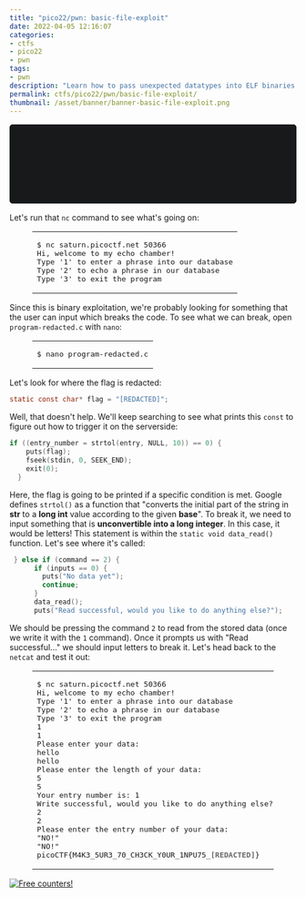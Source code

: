 ```yaml
---
title: "pico22/pwn: basic-file-exploit"
date: 2022-04-05 12:16:07
categories:
- ctfs
- pico22
- pwn
tags:
- pwn
description: "Learn how to pass unexpected datatypes into ELF binaries to break the code! This is my writeup for the picoCTF 2022 binary/pwn challenge \"basic-file-exploit\"."
permalink: ctfs/pico22/pwn/basic-file-exploit/
thumbnail: /asset/banner/banner-basic-file-exploit.png
---
```


<style>
    .box {
        border: 1px solid rgb(23, 25, 27);
        border-radius: 5px;
        background-color: rgb(23, 25, 27);
        padding: 1rem;
        font-size: 90%;
        text-align: center;
        margin-top: 1rem;
        margin-bottom: 1rem;
    }

    .no-highlight {
        user-select: none;
        -moz-user-select: none;
        -webkit-user-select: none;
        -ms-user-select: none;
    }
</style>

<div class="box no-highlight">
The program provided allows you to write to a file and read what you wrote from it. Try playing around with it and see if you can break it!<br>Connect to the program with netcat: <code>$ nc saturn.picoctf.net 50366</code><br>
The program's source code with the flag redacted can be downloaded  <a href="/asset/pico/program-redacted.c">here</a>.<br><br>
<b>Author</b>: Will Hong<br>
<details><summary><b>Hint</b>:</summary><br>1. Try passing in things the program doesn't expect. Like a string instead of a number</details>
</div>

Let's run that `nc` command to see what's going on:

<figure class="highlight console"> <table> <tr> <td class="code"> <pre><span class="line"><span class="meta prompt_">$ </span><span class="language-bash">nc saturn.picoctf.net 50366</span></span><br><span class="line">Hi, welcome to my echo chamber!</span><br><span class="line">Type '1' to enter a phrase into our database</span><br><span class="line">Type '2' to echo a phrase in our database</span><br><span class="line">Type '3' to exit the program</span><br></pre> </td></tr></table></figure>

Since this is binary exploitation, we're probably looking for something that the user can input which breaks the code.
To see what we can break, open `program-redacted.c` with `nano`:

<figure class="highlight console"> <table> <tr> <td class="code"> <pre><span class="line"><span class="meta prompt_">$ </span><span class="language-bash">nano program-redacted.c</span></span><br></pre> </td></tr></table></figure>

Let's look for where the flag is redacted:

```c
static const char* flag = "[REDACTED]";
```

Well, that doesn't help. We'll keep searching to see what prints this `const` to figure out how to trigger it on the serverside:

```c
if ((entry_number = strtol(entry, NULL, 10)) == 0) {
    puts(flag);
    fseek(stdin, 0, SEEK_END);
    exit(0);
  }
```

Here, the flag is going to be printed if a specific condition is met. Google defines `strtol()` as a function that "converts the initial part of the string in **str** to a **long int** value according to the given **base**". To break it, we need to input something that is **unconvertible into a long integer**. In this case, it would be letters! This statement is within the `static void data_read()` function. Let's see where it's called:

```c
 } else if (command == 2) {
      if (inputs == 0) {
        puts("No data yet");
        continue;
      }
      data_read();
      puts("Read successful, would you like to do anything else?");
```

We should be pressing the command `2` to read from the stored data (once we write it with the `1` command). Once it prompts us with "Read successful..." we should input letters to break it. Let's head back to the `netcat` and test it out:

<figure class="highlight console"> <table> <tr> <td class="code"> <pre><span class="line"><span class="meta prompt_">$ </span><span class="language-bash">nc saturn.picoctf.net 50366</span></span><br><span class="line">Hi, welcome to my echo chamber!</span><br><span class="line">Type '1' to enter a phrase into our database</span><br><span class="line">Type '2' to echo a phrase in our database</span><br><span class="line">Type '3' to exit the program</span><br><span class="line">1</span><br><span class="line">1</span><br><span class="line">Please enter your data:</span><br><span class="line">hello</span><br><span class="line">hello</span><br><span class="line">Please enter the length of your data:</span><br><span class="line">5</span><br><span class="line">5</span><br><span class="line">Your entry number is: 1</span><br><span class="line">Write successful, would you like to do anything else?</span><br><span class="line">2</span><br><span class="line">2</span><br><span class="line">Please enter the entry number of your data:</span><br><span class="line">"NO!"</span><br><span class="line">"NO!"</span><br><span class="line">picoCTF{M4K3_5UR3_70_CH3CK_Y0UR_1NPU75_<span style="color:#696969"><b>[REDACTED]</b></span>}</span><br></pre> </td></tr></table></figure>


<a href="https://info.flagcounter.com/8Xkk"><img src="https://s01.flagcounter.com/count2/8Xkk/bg_212326/txt_C9CACC/border_C9CACC/columns_3/maxflags_12/viewers_3/labels_0/pageviews_1/flags_1/percent_0/" alt="Free counters!" border="0"></a>
